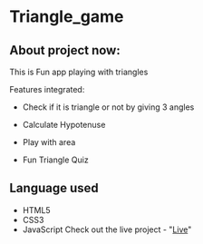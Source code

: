 # Triangle_game
## About project now:

This is Fun app playing with triangles

 Features integrated:

- Check if it is triangle or not by giving 3 angles

- Calculate Hypotenuse

- Play with area 

- Fun Triangle Quiz

## Language used

- HTML5
- CSS3
- JavaScript
Check out the live project - "[Live](https://thehritikpathare.github.io/Traingle-Game/)"
